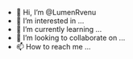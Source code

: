 - 👋 Hi, I’m @LumenRvenu
- 👀 I’m interested in ...
- 🌱 I’m currently learning ...
- 💞️ I’m looking to collaborate on ...
- 📫 How to reach me ...

<!---
LumenRvenu/LumenRvenu is a ✨ special ✨ repository because its `README.md` (this file) appears on your GitHub profile.
You can click the Preview link to take a look at your changes.
--->
